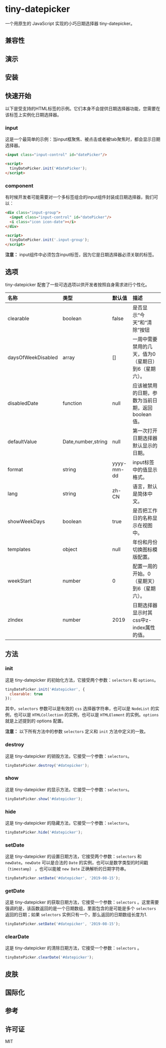 # tiny-datepicker

一个用原生的 JavaScript 实现的小巧日期选择器 tiny-datepicker。

## 兼容性

## 演示

## 安装

## 快速开始

以下是受支持的HTML标签的示例。它们本身不会提供日期选择器功能，您需要在该标签上实例化日期选择器。

### input

这是一个最简单的示例：当input框聚焦、被点击或者被tab聚焦时，都会显示日期选择器。

```html
<input class="input-control" id="datePicker"/>

<script>
  tinyDatePicker.init('#datePicker');
</script>
```

### component

有时候开发者可能需要对一个多标签组合的input组件封装成日期选择器，我们可以：

```html
<div class="input-group">
  <input class="input-control" id="datePicker"/>
  <i class="icon icon-date"></i>
</div>

<script>
  tinyDatePicker.init('.input-group');
</script>
```

**注意：** input组件中必须包含input标签，因为它是日期选择器必须关联的标签。

## 选项

tiny-datepicker 配套了一些可选选项以供开发者按照自身需求进行个性化。

名称 | 类型 | 默认值 | 描述 
:--- |:--- |:--- |:--- 
clearable | boolean | false | 是否显示“今天”和“清除”按钮
daysOfWeekDisabled | array | [] | 一周中需要禁用的几天，值为0（星期日）到6（星期六）。
disabledDate | function | null | 应该被禁用的日期，参数为当前日期，返回 boolean 值。
defaultValue | Date,number,string | null | 第一次打开日期选择器默认显示的日期。
format | string | yyyy-mm-dd | input标签中的值显示格式。
lang | string | zh-CN | 语言，默认是简体中文。
showWeekDays | boolean | true | 是否把工作日的名称显示在视图中。
templates | object | null | 年份和月份切换图标模版配置。
weekStart | number | 0 | 配置一周的开始。0（星期天）到6（星期六）。
zIndex | number | 2019 | 日期选择器显示时其css中z-index属性的值。

## 方法

### init

这是 tiny-datepicker 的初始化方法，它接受两个参数：`selectors` 和 `options`。

```javascript
tinyDatePicker.init('#datepicker', {
  clearable: true
});
```

其中，`selectors` 参数可以是有效的 `css` 选择器字符串，也可以是 `NodeList` 的实例，也可以是 `HTMLCollection` 的实例，也可以是 `HTMLElement` 的实例。`options` 就是上述提到的 options 配置。

**注意：** 以下所有方法中的参数 `selectors` 定义和 `init` 方法中定义的一致。

### destroy

这是 tiny-datepicker 的销毁方法，它接受一个参数：`selectors`。

```javascript
tinyDatePicker.destroy('#datepicker');
```

### show

这是 tiny-datepicker 的显示方法，它接受一个参数：`selectors`。

```javascript
tinyDatePicker.show('#datepicker');
```

### hide

这是 tiny-datepicker 的隐藏方法，它接受一个参数：`selectors`。

```javascript
tinyDatePicker.hide('#datepicker');
```

### setDate

这是 tiny-datepicker 的设置日期方法，它接受两个参数：`selectors` 和 `newDate`。`newDate` 可以是合法的 `Date` 的实例，也可以是数字类型的时间戳（`timestamp`） ，也可以能被 `new Date` 正确解析的日期字符串。

```javascript
tinyDatePicker.setDate('#datepicker', '2019-08-15');
```

### getDate

这是 tiny-datepicker 的获取日期方法，它接受一个参数：`selectors` 。这里需要强调的是，该函数返回的是一个日期数组，里面包含的是可能是多个 `selectors` 返回的日期；如果 `selectors` 实例只有一个，那么返回的日期数组长度为1.

```javascript
tinyDatePicker.setDate('#datepicker', '2019-08-15');
```

### clearDate

这是 tiny-datepicker 的清除日期方法，它接受一个参数：`selectors` 。

```javascript
tinyDatePicker.clearDate('#datepicker');
```

## 皮肤

## 国际化

## 参考

## 许可证

MIT